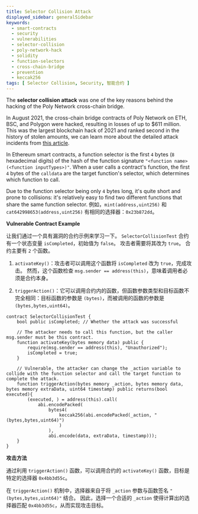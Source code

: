```yaml
---
title: Selector Collision Attack
displayed_sidebar: generalSidebar
keywords:
  - smart-contracts
  - security
  - vulnerabilities
  - selector-collision
  - poly-network-hack
  - solidity
  - function-selectors
  - cross-chain-bridge
  - prevention
  - keccak256
tags: [ Selector Collision, Security, 智能合约 ]
---
```


The **selector collision attack** was one of the key reasons behind the hacking of the Poly Network cross-chain bridge.

In August 2021, the cross-chain bridge contracts of Poly Network on ETH, BSC, and Polygon were hacked, resulting in losses of up to $611 million. This was the largest blockchain hack of 2021 and ranked second in the history of stolen amounts, we can learn more about the detailed attack incidents from [this article](https://rekt.news/polynetwork-rekt/).

In Ethereum smart contracts, a function selector is the first `4` bytes (`8` hexadecimal digits) of the hash of the function signature `"<function name>(<function inputTypes>)"`. When a user calls a contract's function, the first `4` bytes of the `calldata` are the target function's selector, which determines which function to call.

Due to the function selector being only `4` bytes long, it's quite short and prone to collisions: it's relatively easy to find two different functions that share the same function selector. 例如，`mint(address,uint256)` 和 `cat642998653(address,uint256)` 有相同的选择器：`0x23b872dd`。

**Vulnerable Contract Example**

让我们通过一个具有漏洞的合约示例来学习一下。 `SelectorCollisionTest` 合约有一个状态变量 `isCompleted`，初始值为 `false`。 攻击者需要将其改为 `true`。 合约主要有 `2` 个函数。

1. `activateKey()`：攻击者可以调用这个函数将 `isCompleted` 改为 `true`，完成攻击。 然而，这个函数检查 `msg.sender == address(this)`，意味着调用者必须是合约本身。

2. `triggerAction()`：它可以调用合约内的函数，但函数参数类型和目标函数不完全相同：目标函数的参数是 `(bytes)`，而被调用的函数的参数是 `(bytes,bytes,uint64)`。

```solidity
contract SelectorCollisionTest {
    bool public isCompleted; // Whether the attack was successful

    // The attacker needs to call this function, but the caller msg.sender must be this contract.
    function activateKey(bytes memory data) public {
        require(msg.sender == address(this), "Unauthorized");
        isCompleted = true;
    }

    // Vulnerable, the attacker can change the _action variable to collide with the function selector and call the target function to complete the attack.
    function triggerAction(bytes memory _action, bytes memory data, bytes memory extraData, uint64 timestamp) public returns(bool executed){
        (executed, ) = address(this).call(
            abi.encodePacked(
                bytes4(
                    keccak256(abi.encodePacked(_action, "(bytes,bytes,uint64)")
                    )
                ),
                abi.encode(data, extraData, timestamp)));
    }
}
```

**攻击方法**

通过利用 `triggerAction()` 函数，可以调用合约的 `activateKey()` 函数，目标是特定的选择器 `0x4bb3d55c`。

在 `triggerAction()` 机制中，选择器来自于将 `_action` 参数与函数签名 `"(bytes,bytes,uint64)"` 结合。 因此，选择一个合适的 `_action` 使得计算出的选择器匹配 `0x4bb3d55c`，从而实现攻击目标。